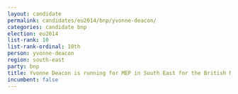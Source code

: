 ```yaml
---
layout: candidate
permalink: candidates/eu2014/bnp/yvonne-deacon/
categories: candidate bnp
election: eu2014
list-rank: 10
list-rank-ordinal: 10th
person: yvonne-deacon
region: south-east
party: bnp
title: Yvonne Deacon is running for MEP in South East for the British National Party
incumbent: false
---
```


